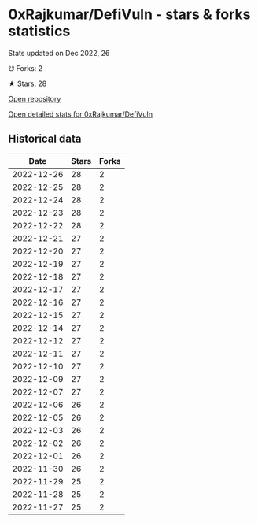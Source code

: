 # 0xRajkumar/DefiVuln - stars & forks statistics

Stats updated on Dec 2022, 26

☋ Forks: 2

★ Stars: 28

[Open repository](https://github.com/0xRajkumar/DefiVuln)

[Open detailed stats for 0xRajkumar/DefiVuln](https://reviewgithub.com/rep/0xRajkumar/DefiVuln)

## Historical data
| Date | Stars | Forks |
|------|-------|-------|
| 2022-12-26 | 28 | 2 | 
| 2022-12-25 | 28 | 2 | 
| 2022-12-24 | 28 | 2 | 
| 2022-12-23 | 28 | 2 | 
| 2022-12-22 | 28 | 2 | 
| 2022-12-21 | 27 | 2 | 
| 2022-12-20 | 27 | 2 | 
| 2022-12-19 | 27 | 2 | 
| 2022-12-18 | 27 | 2 | 
| 2022-12-17 | 27 | 2 | 
| 2022-12-16 | 27 | 2 | 
| 2022-12-15 | 27 | 2 | 
| 2022-12-14 | 27 | 2 | 
| 2022-12-12 | 27 | 2 | 
| 2022-12-11 | 27 | 2 | 
| 2022-12-10 | 27 | 2 | 
| 2022-12-09 | 27 | 2 | 
| 2022-12-07 | 27 | 2 | 
| 2022-12-06 | 26 | 2 | 
| 2022-12-05 | 26 | 2 | 
| 2022-12-03 | 26 | 2 | 
| 2022-12-02 | 26 | 2 | 
| 2022-12-01 | 26 | 2 | 
| 2022-11-30 | 26 | 2 | 
| 2022-11-29 | 25 | 2 | 
| 2022-11-28 | 25 | 2 | 
| 2022-11-27 | 25 | 2 | 

